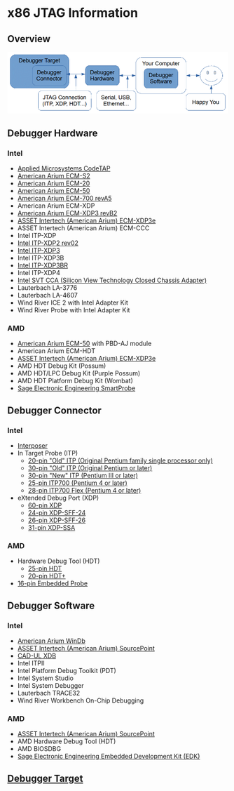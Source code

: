 # x86 JTAG Information

## Overview
![Overview](./Overview.gif)

## Debugger Hardware
### Intel
* [Applied Microsystems CodeTAP](./Hardware/CodeTAP.md)
* [American Arium ECM-S2](./Hardware/ECM-S2.md)
* [American Arium ECM-20](./Hardware/ECM-20.md)
* [American Arium ECM-50](./Hardware/ECM-50.md)
* [American Arium ECM-700 revA5](./Hardware/ECM-700_revA5.md)
* American Arium ECM-XDP
* [American Arium ECM-XDP3 revB2](./Hardware/ECM-XDP3_revB2.md)
* [ASSET Intertech (American Arium) ECM-XDP3e](./Hardware/ECM-XDP3e.md)
* ASSET Intertech (American Arium) ECM-CCC
* Intel ITP-XDP
* [Intel ITP-XDP2 rev02](./Hardware/ITP-XDP2_rev02.md)
* [Intel ITP-XDP3](./Hardware/ITP-XDP3.md)
* Intel ITP-XDP3B
*  [Intel ITP-XDP3BR](./Hardware/ITP-XDP3BR.md)
* Intel ITP-XDP4
* [Intel SVT CCA (Silicon View Technology Closed Chassis Adapter)](./Hardware/Intel%20SVT%20CCA.md)
* Lauterbach LA-3776
* Lauterbach LA-4607
* Wind River ICE 2 with Intel Adapter Kit
* Wind River Probe with Intel Adapter Kit

### AMD
* [American Arium ECM-50](./Hardware/ECM-50.md) with PBD-AJ module
* American Arium ECM-HDT
* [ASSET Intertech (American Arium) ECM-XDP3e](./Hardware/ECM-XDP3e.md)
* AMD HDT Debug Kit (Possum)
* AMD HDT/LPC Debug Kit (Purple Possum)
* AMD HDT Platform Debug Kit (Wombat)
* [Sage Electronic Engineering SmartProbe](./Hardware/SmartProbe.md)

## Debugger Connector
### Intel
* [Interposer](./Connector/Interposer.md)
* In Target Probe (ITP)
    * [20-pin "Old" ITP (Original Pentium family single processor only)](./Connector/ITPOld20.md)
    * [30-pin "Old" ITP (Original Pentium or later)](./Connector/ITPOld.md)
    * [30-pin "New" ITP (Pentium III or later)](./Connector/ITPNew.md)
    * [25-pin ITP700 (Pentium 4 or later)](./Connector/ITP700.md)
    * [28-pin ITP700 Flex (Pentium 4 or later)](./Connector/ITP700Flex.md)
* eXtended Debug Port (XDP)
    * [60-pin XDP](./Connector/XDP.md)
    * [24-pin XDP-SFF-24](./Connector/XDP-SFF-24.md)
    * [26-pin XDP-SFF-26](./Connector/XDP-SFF-26.md)
    * [31-pin XDP-SSA](./Connector/XDP-SSA.md)

### AMD
* Hardware Debug Tool (HDT)
    * [25-pin HDT](./Connector/HDT.md)
    * [20-pin HDT+](./Connector/HDTPlus.md)
* [16-pin Embedded Probe](./Connector/EmbeddedProbe.md)

## Debugger Software
### Intel
* [American Arium WinDb](./Software/SourcePoint)
* [ASSET Intertech (American Arium) SourcePoint](./Software/SourcePoint)
* [CAD-UL XDB](./Software/CAD-UL%20XDB)
* Intel ITPII
* Intel Platform Debug Toolkit (PDT)
* Intel System Studio
* Intel System Debugger
* Lauterbach TRACE32
* Wind River Workbench On-Chip Debugging 

### AMD
* [ASSET Intertech (American Arium) SourcePoint](./Software/SourcePoint)
* AMD Hardware Debug Tool (HDT)
* AMD BIOSDBG
* [Sage Electronic Engineering Embedded Development Kit (EDK)](./Software/Sage%20EDK)

## [Debugger Target](./Target/Target.md)
